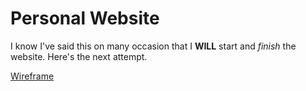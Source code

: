 # Personal Website

I know I've said this on many occasion that I **WILL** start and *finish* the website.
Here's the next attempt.

[Wireframe](https://wireframe.cc/TEExzm)
